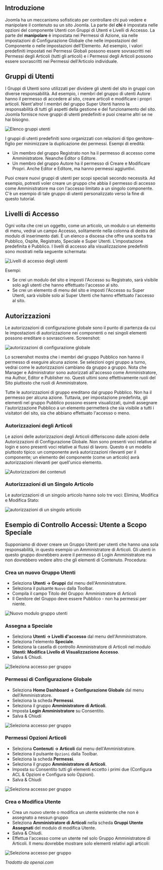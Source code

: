 <!-- Filename: J4.x:Access_Control / Display title: Controllo Accessi   -->

## Introduzione

Joomla ha un meccanismo sofisticato per controllare chi può vedere e manipolare il contenuto su un sito Joomla. La parte del **chi** è impostata nelle opzioni del componente Utenti con Gruppi di Utenti e Livelli di Accesso. La parte del **manipolare** è impostata nei Permessi di Azione, sia nelle impostazioni di Configurazione Globale che nelle impostazioni del Componente o nelle impostazioni dell'Elemento. Ad esempio, i valori predefiniti impostati nei Permessi Globali possono essere sovrascritti nei Permessi degli Articoli (tutti gli articoli) e i Permessi degli Articoli possono essere sovrascritti nei Permessi dell'Articolo individuale.

## Gruppi di Utenti

I Gruppi di Utenti sono utilizzati per dividere gli utenti del sito in gruppi con diverse responsabilità. Ad esempio, i membri del gruppo di utenti Autore hanno il permesso di accedere al sito, creare articoli e modificare i propri articoli. Nient'altro! I membri del gruppo Super Utenti hanno la responsabilità di tutti gli aspetti della gestione e del funzionamento del sito. Joomla fornisce nove gruppi di utenti predefiniti e puoi crearne altri se ne hai bisogno.

![Elenco gruppi utenti](../../../en/images/users/access-control-users-groups-list.png)

I gruppi di utenti predefiniti sono organizzati con relazioni di tipo genitore-figlio per minimizzare la duplicazione dei permessi. Esempi di eredità:

- Un membro del gruppo Registrato non ha il permesso di accesso come Amministratore. Neanche Editor o Editore.
- Un membro del gruppo Autore ha il permesso di Creare e Modificare Propri. Anche Editor e Editore, ma hanno permessi aggiuntivi.

Puoi creare nuovi gruppi di utenti per scopi speciali secondo necessità. Ad esempio, potresti voler creare un gruppo che abbia il permesso di accesso come Amministratore ma con l'accesso limitato a un singolo componente. C'è un esempio di tale gruppo di utenti personalizzato verso la fine di questo tutorial.

## Livelli di Accesso

Ogni volta che crei un oggetto, come un articolo, un modulo o un elemento di menu, vedrai un campo Accesso, solitamente nella colonna di destra del modulo di inserimento dati. È un elenco a discesa che offre una scelta tra Pubblico, Ospite, Registrato, Speciale e Super Utenti. L'impostazione predefinita è Pubblico. I livelli di accesso alla visualizzazione predefiniti sono mostrati nella seguente schermata:

![Livelli di accesso degli utenti](../../../en/images/users/access-control-users-access-levels.png)

Esempi:

- Se crei un modulo del sito e imposti l'Accesso su Registrato, sarà visibile solo agli utenti che hanno effettuato l'accesso al sito.
- Se crei un elemento di menu del sito e imposti l'Accesso su Super Utenti, sarà visibile solo ai Super Utenti che hanno effettuato l'accesso al sito.

## Autorizzazioni

Le autorizzazioni di configurazione globale sono il punto di partenza da cui le impostazioni di autorizzazione nei componenti o nei singoli elementi possono ereditare o sovrascrivere. Screenshot:

![autorizzazioni di configurazione globale](../../../en/images/users/access-control-global-configuration-permissions.png)

Lo screenshot mostra che i membri del gruppo Pubblico non hanno il permesso di eseguire alcuna azione. Se selezioni ogni gruppo a turno, vedrai come le autorizzazioni cambiano da gruppo a gruppo. Nota che Manager e Administrator sono autorizzati all'accesso come Amministratore, ma Author, Editor e Publisher no. Questi ultimi sono effettivamente ruoli del Sito piuttosto che ruoli di Amministratore.

Tutte le autorizzazioni di gruppo ereditano dal gruppo Pubblico. Non ha il permesso per alcuna azione. Tuttavia, per impostazione predefinita, gli elementi nel gruppo Pubblico possono essere visualizzati, quindi assegnare l'autorizzazione Pubblico a un elemento permetterà che sia visibile a tutti i visitatori del sito, sia che abbiano effettuato l'accesso o meno.

### Autorizzazioni degli Articoli

Le azioni delle autorizzazioni degli Articoli differiscono dalle azioni delle Autorizzazioni di Configurazione Globale. Non sono presenti voci relative al login e sono presenti voci relative ai flussi di lavoro. Questo è un modello piuttosto tipico: un componente avrà autorizzazioni rilevanti per il componente; un elemento del componente (come un articolo) avrà autorizzazioni rilevanti per quell'unico elemento.

![Autorizzazioni dei contenuti](../../../en/images/users/access-control-global-content-permissions.png)

### Autorizzazioni di un Singolo Articolo

Le autorizzazioni di un singolo articolo hanno solo tre voci: Elimina, Modifica e Modifica Stato:

![autorizzazioni di un singolo articolo](../../../en/images/users/access-control-article-permissions.png)

## Esempio di Controllo Accessi: Utente a Scopo Speciale

Supponiamo di dover creare un Gruppo Utenti per utenti che hanno una sola responsabilità, in questo esempio un Amministratore di Articoli. Gli utenti in questo gruppo dovrebbero avere il permesso di Login Amministratore ma non dovrebbero vedere altro che gli elementi di Contenuto. Procedura:

### Crea un nuovo Gruppo Utenti

- Seleziona **Utenti → Gruppi** dal menu dell'Amministratore.
- Seleziona il pulsante `Nuovo` dalla Toolbar.
- Compila il campo Titolo del Gruppo: Amministratore di Articoli
- Il Genitore del Gruppo deve essere Pubblico - non ha permessi per niente.

![Nuovo modulo gruppo utenti](../../../en/images/users/access-control-new-group.png)

### Assegna a Speciale

- Seleziona **Utenti → Livelli d'accesso** dal menu dell'Amministratore.
- Seleziona l'elemento **Speciale**.
- Seleziona la casella di controllo Amministratore di Articoli nel modulo **Utenti: Modifica Livello di Visualizzazione Accesso**.
- Salva & Chiudi.

![Seleziona accesso per gruppo](../../../en/images/users/access-control-select-access-for-group.png)

### Permessi di Configurazione Globale

- Seleziona **Home Dashboard → Configurazione Globale** dal menu
  dell'Amministratore.
- Seleziona la scheda **Permessi**.
- Seleziona il gruppo **Amministratore di Articoli**.
- Imposta **Login Amministratore** su Consentito.
- Salva & Chiudi

![Seleziona accesso per gruppo](../../../en/images/users/access-control-article-administrator-global-permissions.png)

### Permessi Opzioni Articoli

- Seleziona **Contenuti → Articoli** dal menu dell'Amministratore.
- Seleziona il pulsante `Opzioni` dalla Toolbar.
- Seleziona la scheda **Permessi**.
- Seleziona il gruppo **Amministratore di Articoli**.
- Imposta su Consentito tutti gli elementi eccetto i primi due (Configura ACL & Opzioni e
  Configura solo Opzioni).
- Salva & Chiudi

![Seleziona accesso per gruppo](../../../en/images/users/access-control-article-administrator-content-permissions.png)

### Crea o Modifica Utente

- Crea un nuovo utente o modifica un utente esistente che non è assegnato a nessun gruppo
- Seleziona **Amministratore di Articoli** nella scheda **Gruppi Utente Assegnati** 
  del modulo di modifica Utente.
- Salva & Chiudi.
- Effettua l'accesso come un utente nel solo Gruppo Amministratore di Articoli. Il menu
  dovrebbe mostrare solo elementi relativi agli articoli:

![Seleziona accesso per gruppo](../../../en/images/users/access-control-article-administrator-home-dashboard.png)

*Tradotto da openai.com*


